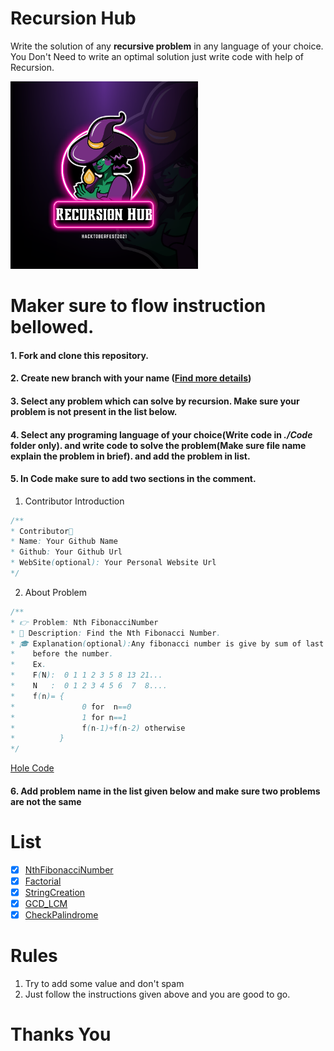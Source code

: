 # Recursion Hub

Write the solution of any **recursive problem** in any language of your choice. You Don't Need to write an optimal solution just write code with help of Recursion.

<img src="./static/Hacktoberfest2021.png" width=300 height=300 style="margin:0 auto;" alt="none">

# Maker sure to flow instruction bellowed.

#### 1. Fork and clone this repository.

#### 2. Create new branch with your name ([Find more details](https://github.com/firstcontributions/first-contributions))

#### 3. Select any problem which can solve by recursion. Make sure your problem is not present in the list below.

#### 4. Select any programing language of your choice(Write code in ***./Code*** folder only). and write code to solve the problem(Make sure file name explain the problem in brief). and add the problem in list.
#### 5. In Code make sure to add two sections in the comment.

1. Contributor Introduction

```java
/**
* Contributor🎅
* Name: Your Github Name
* Github: Your Github Url
* WebSite(optional): Your Personal Website Url
*/
```

2. About Problem

```java
/**
* 👉 Problem: Nth FibonacciNumber
* 👑 Description: Find the Nth Fibonacci Number.
* 🎓 Explanation(optional):Any fibonacci number is give by sum of last two fibonacci number
*    before the number.
*    Ex.
*    F(N):  0 1 1 2 3 5 8 13 21...
*    N   :  0 1 2 3 4 5 6  7  8....
*    f(n)= {
*               0 for  n==0
*               1 for n==1
*               f(n-1)+f(n-2) otherwise
*          }
*/
```

[Hole Code](./Code/FibonacciNumber.java)

#### 6. Add problem name in the list given below and make sure two problems are not the same

# List

- [x] [NthFibonacciNumber](./Code/FibonacciNumber.java)
- [x] [Factorial](./Code/Factorial.java)
- [x] [StringCreation](./Code/StringCreation.cpp)
- [x] [GCD_LCM](./Code/GCD_LCM.java)
- [x] [CheckPalindrome](./Code/Palindrome.java)

# Rules

1. Try to add some value and don't spam
2. Just follow the instructions given above and you are good to go.

# Thanks You
